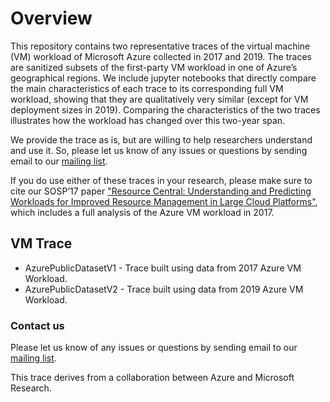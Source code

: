 # Overview

This repository contains two representative traces of the virtual machine (VM) workload of Microsoft Azure collected in 2017 and 2019.  The traces are sanitized subsets of the first-party VM workload in one of Azure’s geographical regions.  We include jupyter notebooks that directly compare the main characteristics of each trace to its corresponding full VM workload, showing that they are qualitatively very similar (except for VM deployment sizes in 2019).  Comparing the characteristics of the two traces illustrates how the workload has changed over this two-year span.

We provide the trace as is, but are willing to help researchers understand and use it.  So, please let us know of any issues or questions by sending email to our [mailing list](mailto:azurepublicdataset@service.microsoft.com).

If you do use either of these traces in your research, please make sure to cite our SOSP’17 paper ["Resource Central: Understanding and Predicting Workloads for Improved Resource Management in Large Cloud Platforms"](https://www.microsoft.com/en-us/research/wp-content/uploads/2017/10/Resource-Central-SOSP17.pdf), which includes a full analysis of the Azure VM workload in 2017.

## VM Trace

* AzurePublicDatasetV1 - Trace built using data from 2017 Azure VM Workload.
* AzurePublicDatasetV2 - Trace built using data from 2019 Azure VM Workload.


### Contact us
Please let us know of any issues or questions by sending email to our [mailing list](mailto:azurepublicdataset@service.microsoft.com).

This trace derives from a collaboration between Azure and Microsoft Research.
